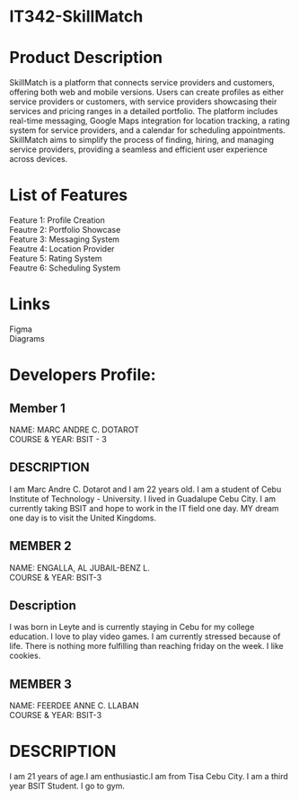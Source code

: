 # IT342-SkillMatch

# Product Description

SkillMatch is a platform that connects service providers and customers, offering both web and mobile versions. Users can create profiles as either service providers or customers, with service providers showcasing their services and pricing ranges in a detailed portfolio. The platform includes real-time messaging, Google Maps integration for location tracking, a rating system for service providers, and a calendar for scheduling appointments. SkillMatch aims to simplify the process of finding, hiring, and managing service providers, providing a seamless and efficient user experience across devices.

# List of Features
Feature 1: Profile Creation  
Feautre 2: Portfolio Showcase   
Feature 3: Messaging System  
Feautre 4: Location Provider  
Feature 5: Rating System   
Feautre 6: Scheduling System  

# Links

Figma  
Diagrams  

# Developers Profile:

## Member 1

NAME: MARC ANDRE C. DOTAROT  
COURSE & YEAR: BSIT - 3

## DESCRIPTION

I am Marc Andre C. Dotarot and I am 22 years old. I am a student of Cebu Institute of Technology - University. I lived in Guadalupe Cebu City. I am currently taking BSIT and hope to work in the IT field one day. MY dream one day is to visit the United Kingdoms.

## MEMBER 2

NAME: ENGALLA, AL JUBAIL-BENZ L.  
COURSE & YEAR: BSIT-3

## Description

I was born in Leyte and is currently staying in Cebu for my college education. I love to play video games. I am currently stressed because of life. There is nothing more fulfilling than reaching friday on the week. I like cookies.

## MEMBER 3

NAME: FEERDEE ANNE C. LLABAN  
COURSE & YEAR: BSIT-3

# DESCRIPTION
I am 21 years of age.I am enthusiastic.I am from Tisa Cebu City. I am a third year BSIT Student. I go to gym.